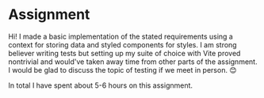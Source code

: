 # Assignment

Hi! I made a basic implementation of the stated requirements using a context for storing data and styled components for styles. I am strong believer writing tests but setting up my suite of choice with Vite proved nontrivial and would've taken away time from other parts of the assignment. I would be glad to discuss the topic of testing if we meet in person. 😊

In total I have spent about 5-6 hours on this assignment.
